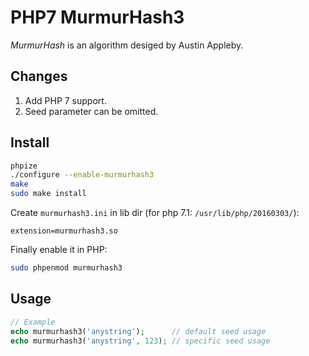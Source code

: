 # PHP7 MurmurHash3

*MurmurHash* is an algorithm desiged by Austin Appleby.

## Changes
1. Add PHP 7 support.
2. Seed parameter can be omitted.

## Install

```bash
phpize
./configure --enable-murmurhash3
make
sudo make install
```


Create `murmurhash3.ini` in lib dir (for php 7.1: `/usr/lib/php/20160303/`):
```
extension=murmurhash3.so
```

Finally enable it in PHP:
```bash
sudo phpenmod murmurhash3
```

## Usage

```php
// Example
echo murmurhash3('anystring');      // default seed usage
echo murmurhash3('anystring', 123); // specific seed usage
``` 
